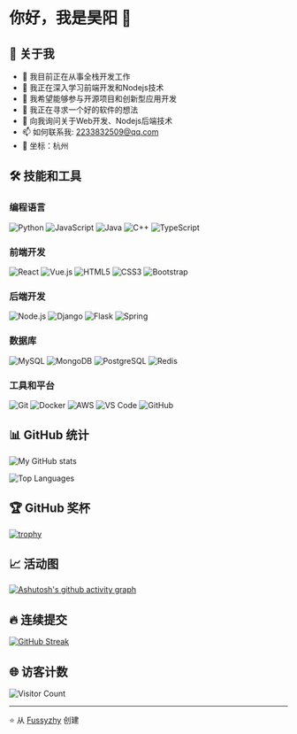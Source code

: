 # 你好，我是昊阳 👋

## 🚀 关于我

- 🔭 我目前正在从事全栈开发工作
- 🌱 我正在深入学习前端开发和Nodejs技术
- 👯 我希望能够参与开源项目和创新型应用开发
- 🤔 我正在寻求一个好的软件的想法
- 💬 向我询问关于Web开发、Nodejs后端技术
- 📫 如何联系我: 2233832509@qq.com
- 📍 坐标：杭州

## 🛠️ 技能和工具

### 编程语言

![Python](https://img.shields.io/badge/-Python-3776AB?style=flat-square&logo=python&logoColor=white)
![JavaScript](https://img.shields.io/badge/-JavaScript-F7DF1E?style=flat-square&logo=javascript&logoColor=black)
![Java](https://img.shields.io/badge/-Java-007396?style=flat-square&logo=java&logoColor=white)
![C++](https://img.shields.io/badge/-C++-00599C?style=flat-square&logo=c%2B%2B&logoColor=white)
![TypeScript](https://img.shields.io/badge/-TypeScript-3178C6?style=flat-square&logo=typescript&logoColor=white)

### 前端开发

![React](https://img.shields.io/badge/-React-61DAFB?style=flat-square&logo=react&logoColor=black)
![Vue.js](https://img.shields.io/badge/-Vue.js-4FC08D?style=flat-square&logo=vue.js&logoColor=white)
![HTML5](https://img.shields.io/badge/-HTML5-E34F26?style=flat-square&logo=html5&logoColor=white)
![CSS3](https://img.shields.io/badge/-CSS3-1572B6?style=flat-square&logo=css3&logoColor=white)
![Bootstrap](https://img.shields.io/badge/-Bootstrap-7952B3?style=flat-square&logo=bootstrap&logoColor=white)

### 后端开发

![Node.js](https://img.shields.io/badge/-Node.js-339933?style=flat-square&logo=node.js&logoColor=white)
![Django](https://img.shields.io/badge/-Django-092E20?style=flat-square&logo=django&logoColor=white)
![Flask](https://img.shields.io/badge/-Flask-000000?style=flat-square&logo=flask&logoColor=white)
![Spring](https://img.shields.io/badge/-Spring-6DB33F?style=flat-square&logo=spring&logoColor=white)

### 数据库

![MySQL](https://img.shields.io/badge/-MySQL-4479A1?style=flat-square&logo=mysql&logoColor=white)
![MongoDB](https://img.shields.io/badge/-MongoDB-47A248?style=flat-square&logo=mongodb&logoColor=white)
![PostgreSQL](https://img.shields.io/badge/-PostgreSQL-336791?style=flat-square&logo=postgresql&logoColor=white)
![Redis](https://img.shields.io/badge/-Redis-DC382D?style=flat-square&logo=redis&logoColor=white)

### 工具和平台

![Git](https://img.shields.io/badge/-Git-F05032?style=flat-square&logo=git&logoColor=white)
![Docker](https://img.shields.io/badge/-Docker-2496ED?style=flat-square&logo=docker&logoColor=white)
![AWS](https://img.shields.io/badge/-AWS-232F3E?style=flat-square&logo=amazon-aws&logoColor=white)
![VS Code](https://img.shields.io/badge/-VS%20Code-007ACC?style=flat-square&logo=visual-studio-code&logoColor=white)
![GitHub](https://img.shields.io/badge/-GitHub-181717?style=flat-square&logo=github&logoColor=white)

## 📊 GitHub 统计

![My GitHub stats](https://github-readme-stats.vercel.app/api?username=Fussyzhy&show_icons=true&theme=radical)

![Top Languages](https://github-readme-stats.vercel.app/api/top-langs/?username=Fussyzhy&layout=compact&theme=radical)

## 🏆 GitHub 奖杯


[![trophy](https://github-profile-trophy.vercel.app/?username=Fussyzhy&theme=onedark)](https://github.com/ryo-ma/github-profile-trophy)

## 📈 活动图

[![Ashutosh's github activity graph](https://github-readme-activity-graph.vercel.app/graph?username=Fussyzhy&theme=dracula)](https://github.com/ashutosh00710/github-readme-activity-graph)

## 🔥 连续提交

[![GitHub Streak](https://github-readme-streak-stats.herokuapp.com/?user=Fussyzhy&theme=dark)](https://git.io/streak-stats)

## 🌐 访客计数

![Visitor Count](https://profile-counter.glitch.me/Fussyzhy/count.svg)

---

⭐️ 从 [Fussyzhy](https://github.com/Fussyzhy) 创建
